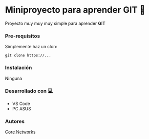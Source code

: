 # Miniproyecto para aprender GIT 🚀

Proyecto muy muy muy simple para aprender **GIT**

### Pre-requisitos

Simplemente haz un clon:

```
git clone https://...

```
### Instalación

Ninguna

### Desarrollado con 💻

* VS Code
* PC ASUS

### Autores

[Core Networks](http://corenetworks.es)
